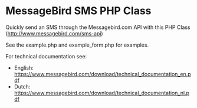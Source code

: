 MessageBird SMS PHP Class
========================

Quickly send an SMS through the Messagebird.com API with this PHP Class (http://www.messagebird.com/sms-api)

See the example.php and example_form.php for examples.

For technical documentation see:
 - English: https://www.messagebird.com/download/technical_documentation_en.pdf
 - Dutch: https://www.messagebird.com/download/technical_documentation_nl.pdf

